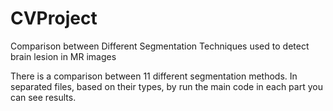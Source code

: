 # CVProject
Comparison between Different Segmentation Techniques used to detect brain lesion in MR images

There is a comparison between 11 different segmentation methods. In separated files, based on their types, by run the main code in each part you can see results.
